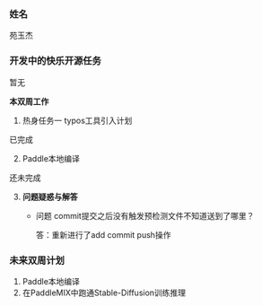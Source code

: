 ### 姓名

苑玉杰

### 开发中的快乐开源任务

暂无

**本双周工作**

1. 热身任务一 typos工具引入计划

  已完成

2. Paddle本地编译

  还未完成

3. **问题疑惑与解答**

   - 问题 commit提交之后没有触发预检测文件不知道送到了哪里？

     答：重新进行了add commit push操作

   

### 未来双周计划

1. Paddle本地编译
2. 在PaddleMIX中跑通Stable-Diffusion训练推理

